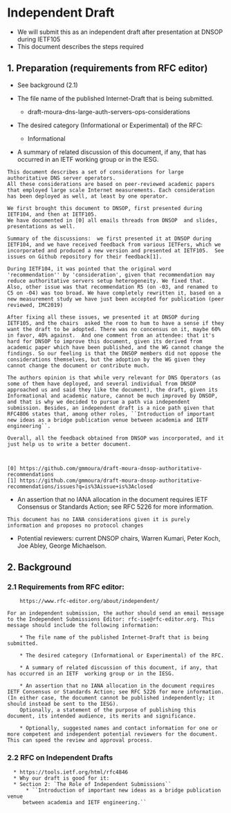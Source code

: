 #  Independent Draft

   * We will submit this as an independent draft after presentation at DNSOP during IETF105
   * This document describes the steps required

## 1. Preparation (requirements from RFC editor)
   * See background (2.1)

   * The file name of the published Internet-Draft that is being submitted.
      * draft-moura-dns-large-auth-servers-ops-considerations
   * The desired category (Informational or Experimental) of the RFC:  
      * Informational
   * A summary of related discussion of this document, if any, that has occurred in an IETF  working group or in the IESG.

```
This document describes a set of considerations for large authoritative DNS server operators.
All these considerations are based on peer-reviewed academic papers that employed large scale Internet measurements. Each consideration has been deployed as well, at least by one operator.

We first brought this document to DNSOP, first presented during IETF104, and then at IETF105.
We have documented in [0] all emails threads from DNSOP  and slides, presentations as well.

Summary of the discussions:  we first presented it at DNSOP during IETF104, and we have received feedback from various IETFers, which we incorporated and produced a new version and presented at IETF105.  See issues on Github repository for their feedback[1].

During IETF104, it was pointed that the original word 'recommendation'' by 'consideration', given that recommendation may reduce authoritative servers setup heterogeneity. We fixed that.
Also, other issue was that recommendation R5 (on -03, and renamed to C5 on -04) was too broad. We have completely rewritten it, based on a new measurement study we have just been accepted for publication (peer reviewed, IMC2019)

After fixing all these issues, we presented it at DNSOP during IETF105, and the chairs  asked the room to hum to have a sense if they want the draft to be adopted. There was no concensus on it, maybe 60% in favor, 40% against.  And one comment from an attendee: that it's hard for DNSOP to improve this document, given its derived from academic paper which have been published, and the WG cannot change the findings. So our feeling is that the DNSOP members did not oppose the considerations themselves, but the adoption by the WG given they cannot change the document or contribute much.

The authors opinion is that while very relevant for DNS Operators (as some of them have deployed, and several individual from DNSOP approached us and said they like the document), the draft, given its Informational and academic nature, cannot be much improved by DNSOP, and that is why we decided to pursue a path via independent submission. Besides, an independent draft is a nice path given that RFC4806 states that, among other roles, ``Introduction of important new ideas as a bridge publication venue between academia and IETF engineering``.

Overall, all the feedback obtained from DNSOP was incorporated, and it just help us to write a better document.



[0] https://github.com/gmmoura/draft-moura-dnsop-authoritative-recommendations
[1] https://github.com/gmmoura/draft-moura-dnsop-authoritative-recommendations/issues?q=is%3Aissue+is%3Aclosed
```


 * An assertion that no IANA allocation in the document requires IETF Consensus or Standards Action; see RFC 5226 for more information.

```This document has no IANA considerations given it is purely information and proposes no protocol changes```


* Potential reviewers:  current DNSOP chairs, Warren Kumari, Peter Koch, Joe Abley, George Michaelson.



## 2. Background

### 2.1 Requirements from RFC editor:
   ```
       https://www.rfc-editor.org/about/independent/

   For an independent submission, the author should send an email message to the Independent Submissions Editor: rfc-ise@rfc-editor.org. This message should include the following information:

       * The file name of the published Internet-Draft that is being submitted.

       * The desired category (Informational or Experimental) of the RFC.

       * A summary of related discussion of this document, if any, that has occurred in an IETF  working group or in the IESG.

       * An assertion that no IANA allocation in the document requires IETF Consensus or Standards Action; see RFC 5226 for more information. (In either case, the document cannot be published independently; it should instead be sent to the IESG).
       Optionally, a statement of the purpose of publishing this document, its intended audience, its merits and significance.

       * Optionally, suggested names and contact information for one or more competent and independent potential reviewers for the document. This can speed the review and approval process.
   ```

   ### 2.2 RFC on Independent Drafts

      * https://tools.ietf.org/html/rfc4846
      * Why our draft is good for it:
      * Section 2: `The Role of Independent Submissions``
          * ``Introduction of important new ideas as a bridge publication venue
         between academia and IETF engineering.``
